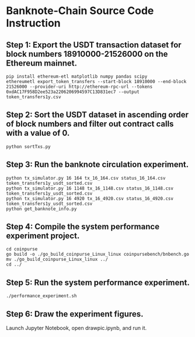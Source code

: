 # Banknote-Chain Source Code Instruction
## Step 1: Export the USDT transaction dataset for block numbers 18910000-21526000 on the Ethereum mainnet.

```
pip install ethereum-etl matplotlib numpy pandas scipy 
ethereumetl export_token_transfers --start-block 18910000 --end-block 21526000 --provider-uri http://ethereum-rpc-url --tokens 0xdAC17F958D2ee523a2206206994597C13D831ec7 --output token_transfers1y.csv
```

## Step 2: Sort the USDT dataset in ascending order of block numbers and filter out contract calls with a value of 0.

```
python sortTxs.py
```

## Step 3: Run the banknote circulation experiment.

```
python tx_simulator.py 16 164 tx_16_164.csv status_16_164.csv token_transfers1y_usdt_sorted.csv
python tx_simulator.py 16 1148 tx_16_1148.csv status_16_1148.csv token_transfers1y_usdt_sorted.csv
python tx_simulator.py 16 4920 tx_16_4920.csv status_16_4920.csv token_transfers1y_usdt_sorted.csv
python get_banknote_info.py
```

## Step 4: Compile the system performance experiment project.
```
cd coinpurse
go build -o ./go_build_coinpurse_Linux_linux coinpursebench/bnbench.go
mv ./go_build_coinpurse_Linux_linux ../
cd ../
```


## Step 5: Run the system performance experiment.
```
./performance_experiment.sh
```

## Step 6: Draw the experiment figures.
Launch Jupyter Notebook, open drawpic.ipynb, and run it.